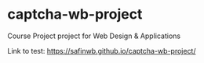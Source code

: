 # captcha-wb-project
Course Project project for Web Design &amp; Applications

Link to test: https://safinwb.github.io/captcha-wb-project/
